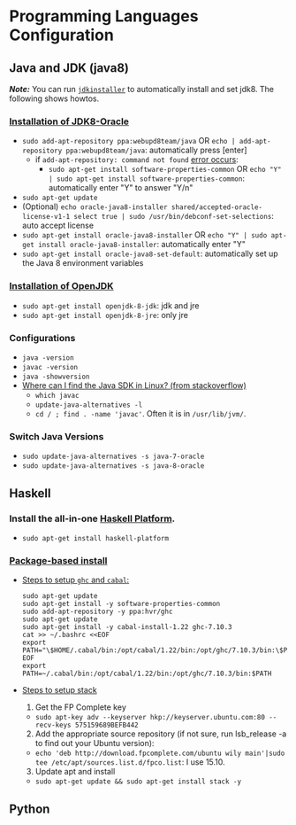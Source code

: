 # Programming Languages Configuration

## Java and JDK (java8)

***Note:*** You can run [`jdkinstaller`](https://github.com/hengxin/config-my-ubuntu/blob/master/programming-environment/jdkinstaller.sh) to automatically install and set jdk8.
The following shows howtos.

### [Installation of JDK8-Oracle](http://www.webupd8.org/2012/09/install-oracle-java-8-in-ubuntu-via-ppa.html)
- `sudo add-apt-repository ppa:webupd8team/java` OR `echo | add-apt-repository ppa:webupd8team/java`: automatically press [enter]
  - if `add-apt-repository: command not found` [error occurs](https://pricklytech.wordpress.com/2014/05/16/ubuntu-server-14-4-trusty-add-apt-repository-command-not-found/): 
    - `sudo apt-get install software-properties-common` OR `echo "Y" | sudo apt-get install software-properties-common`: automatically enter "Y" to answer "Y/n"
- `sudo apt-get update`
- (Optional) `echo oracle-java8-installer shared/accepted-oracle-license-v1-1 select true | sudo /usr/bin/debconf-set-selections`: auto accept license
- `sudo apt-get install oracle-java8-installer` OR `echo "Y" | sudo apt-get install oracle-java8-installer`: automatically enter "Y"
- `sudo apt-get install oracle-java8-set-default`: automatically set up the Java 8 environment variables

### [Installation of OpenJDK](http://askubuntu.com/a/464894/306000)
- `sudo apt-get install openjdk-8-jdk`: jdk and jre
- `sudo apt-get install openjdk-8-jre`: only jre

### Configurations
- `java -version`
- `javac -version`
- `java -showversion`
- [Where can I find the Java SDK in Linux? (from stackoverflow)](http://stackoverflow.com/q/5251323/1833118)
  - `which javac`
  - `update-java-alternatives -l`
  - `cd / ; find . -name 'javac'`. Often it is in `/usr/lib/jvm/`.

### Switch Java Versions
- `sudo update-java-alternatives -s java-7-oracle`
- `sudo update-java-alternatives -s java-8-oracle`

## Haskell

### Install the all-in-one [Haskell Platform](https://www.haskell.org/platform/).
- `sudo apt-get install haskell-platform`

### [Package-based install](https://www.haskell.org/downloads/linux)

- [Steps to setup `ghc` and `cabal`:](https://www.haskell.org/downloads/linux)

	```
	sudo apt-get update
	sudo apt-get install -y software-properties-common
	sudo add-apt-repository -y ppa:hvr/ghc
	sudo apt-get update
	sudo apt-get install -y cabal-install-1.22 ghc-7.10.3
	cat >> ~/.bashrc <<EOF
	export PATH="\$HOME/.cabal/bin:/opt/cabal/1.22/bin:/opt/ghc/7.10.3/bin:\$PATH"
	EOF
	export PATH=~/.cabal/bin:/opt/cabal/1.22/bin:/opt/ghc/7.10.3/bin:$PATH
	```
- [Steps to setup stack](https://github.com/commercialhaskell/stack/blob/master/doc/install_and_upgrade.md#ubuntu)

  1. Get the FP Complete key
	- `sudo apt-key adv --keyserver hkp://keyserver.ubuntu.com:80 --recv-keys 575159689BEFB442`
  2. Add the appropriate source repository (if not sure, run lsb_release -a to find out your Ubuntu version):
    - `echo 'deb http://download.fpcomplete.com/ubuntu wily main'|sudo tee /etc/apt/sources.list.d/fpco.list`: I use 15.10.
  3. Update apt and install
    - `sudo apt-get update && sudo apt-get install stack -y`

## Python
